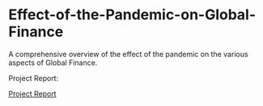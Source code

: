 # Effect-of-the-Pandemic-on-Global-Finance
A comprehensive overview of the effect of the pandemic on the various aspects of Global Finance.

Project Report: 


[Project Report](https://github.com/serenaraju/Effect-of-the-Pandemic-on-Global-Finance/blob/master/ML%20Mini%20Project%20Report.pdf)
